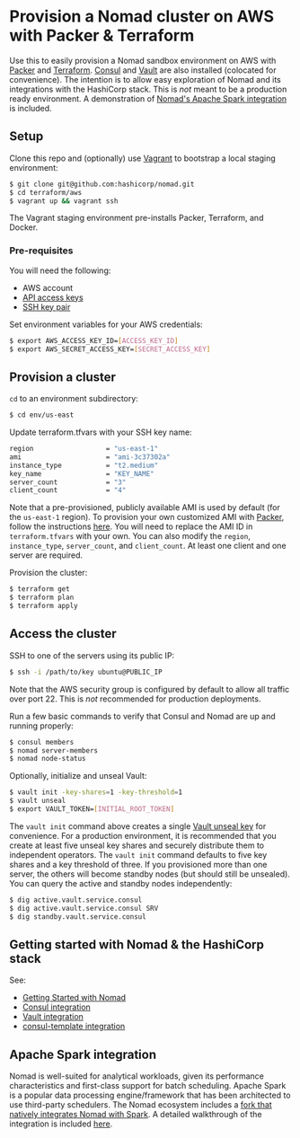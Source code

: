 # Provision a Nomad cluster on AWS with Packer & Terraform

Use this to easily provision a Nomad sandbox environment on AWS with 
[Packer](https://packer.io) and [Terraform](https://terraform.io). 
[Consul](https://www.consul.io/intro/index.html) and 
[Vault](https://www.vaultproject.io/intro/index.html) are also installed 
(colocated for convenience). The intention is to allow easy exploration of 
Nomad and its integrations with the HashiCorp stack. This is *not* meant to be
a production ready environment. A demonstration of [Nomad's Apache Spark 
integration](examples/spark/README.md) is included. 

## Setup

Clone this repo and (optionally) use [Vagrant](https://www.vagrantup.com/intro/index.html) 
to bootstrap a local staging environment:

```bash
$ git clone git@github.com:hashicorp/nomad.git
$ cd terraform/aws
$ vagrant up && vagrant ssh
```

The Vagrant staging environment pre-installs Packer, Terraform, and Docker.

### Pre-requisites

You will need the following:

- AWS account
- [API access keys](http://aws.amazon.com/developers/access-keys/)
- [SSH key pair](http://docs.aws.amazon.com/AWSEC2/latest/UserGuide/ec2-key-pairs.html)

Set environment variables for your AWS credentials:

```bash
$ export AWS_ACCESS_KEY_ID=[ACCESS_KEY_ID]
$ export AWS_SECRET_ACCESS_KEY=[SECRET_ACCESS_KEY]
```

## Provision a cluster

`cd` to an environment subdirectory:

```bash
$ cd env/us-east
```

Update terraform.tfvars with your SSH key name:

```bash
region                  = "us-east-1"
ami                     = "ami-3c37302a"
instance_type           = "t2.medium"
key_name                = "KEY_NAME"
server_count            = "3"
client_count            = "4"
```

Note that a pre-provisioned, publicly available AMI is used by default 
(for the `us-east-1` region). To provision your own customized AMI with 
[Packer](https://www.packer.io/intro/index.html), follow the instructions 
[here](aws/packer/README.md). You will need to replace the AMI ID in 
`terraform.tfvars` with your own. You can also modify the `region`, 
`instance_type`, `server_count`, and `client_count`. At least one client and
one server are required.

Provision the cluster:

```bash
$ terraform get
$ terraform plan
$ terraform apply
```

## Access the cluster

SSH to one of the servers using its public IP:

```bash
$ ssh -i /path/to/key ubuntu@PUBLIC_IP
```

Note that the AWS security group is configured by default to allow all traffic 
over port 22. This is *not* recommended for production deployments.

Run a few basic commands to verify that Consul and Nomad are up and running 
properly:

```bash
$ consul members
$ nomad server-members
$ nomad node-status
```

Optionally, initialize and unseal Vault:

```bash
$ vault init -key-shares=1 -key-threshold=1
$ vault unseal
$ export VAULT_TOKEN=[INITIAL_ROOT_TOKEN]
```

The `vault init` command above creates a single 
[Vault unseal key](https://www.vaultproject.io/docs/concepts/seal.html) for 
convenience. For a production environment, it is recommended that you create at 
least five unseal key shares and securely distribute them to independent 
operators. The `vault init` command defaults to five key shares and a key 
threshold of three. If you provisioned more than one server, the others will 
become standby nodes (but should still be unsealed). You can query the active 
and standby nodes independently:

```bash
$ dig active.vault.service.consul
$ dig active.vault.service.consul SRV
$ dig standby.vault.service.consul
``` 

## Getting started with Nomad & the HashiCorp stack

See:

* [Getting Started with Nomad](https://www.nomadproject.io/intro/getting-started/jobs.html)
* [Consul integration](https://www.nomadproject.io/docs/service-discovery/index.html)
* [Vault integration](https://www.nomadproject.io/docs/vault-integration/index.html)
* [consul-template integration](https://www.nomadproject.io/docs/job-specification/template.html) 

## Apache Spark integration

Nomad is well-suited for analytical workloads, given its performance 
characteristics and first-class support for batch scheduling. Apache Spark is a 
popular data processing engine/framework that has been architected to use 
third-party schedulers. The Nomad ecosystem includes a [fork that natively 
integrates Nomad with Spark](https://github.com/hashicorp/nomad-spark). A
detailed walkthrough of the integration is included [here](examples/spark/README.md).
